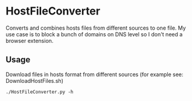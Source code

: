 # HostFileConverter

Converts and combines hosts files from different sources to one file. My use case is to block a bunch of domains on DNS level so I don't need a browser extension.

## Usage

Download files in hosts format from different sources (for example see: DownloadHostFiles.sh)

`./HostFileConverter.py -h`

